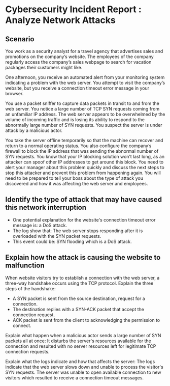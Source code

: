 # Cybersecurity Incident Report : Analyze Network Attacks

## Scenario

You work as a security analyst for a travel agency that advertises sales and promotions on the company’s website. The employees of the company regularly access the company’s sales webpage to search for vacation packages their customers might like. 

One afternoon, you receive an automated alert from your monitoring system indicating a problem with the web server. You attempt to visit the company’s website, but you receive a connection timeout error message in your browser.

You use a packet sniffer to capture data packets in transit to and from the web server. You notice a large number of TCP SYN requests coming from an unfamiliar IP address. The web server appears to be overwhelmed by the volume of incoming traffic and is losing its ability to respond to the abnormally large number of SYN requests. You suspect the server is under attack by a malicious actor. 

You take the server offline temporarily so that the machine can recover and return to a normal operating status. You also configure the company’s firewall to block the IP address that was sending the abnormal number of SYN requests. You know that your IP blocking solution won’t last long, as an attacker can spoof other IP addresses to get around this block. You need to alert your manager about this problem quickly and discuss the next steps to stop this attacker and prevent this problem from happening again. You will need to be prepared to tell your boss about the type of attack you discovered and how it was affecting the web server and employees.

## Identify the type of attack that may have caused this network interruption

* One potential explanation for the website's connection timeout error message is: a DoS attack.
* The log show that: The web server stops responding after it is overloaded with the SYN packet requests.
* This event could be: SYN flooding which is a DoS attack.

## Explain how the attack is causing the website to malfunction

When website visitors try to establish a connection with the web server, a three-way handshake occurs using the TCP protocol. Explain the three steps of the handshake:

* A SYN packet is sent from the source destination, request for a connection.
* The destination replies with a SYN-ACK packet that accept the connection request.
* ACK packet is sent from the client to acknowledging the permission to connect.

Explain what happen when a malicious actor sends a large number of SYN packets all at once:
It disturbs the server's resources available for the connection and resulted with no server resources left for legitimate TCP connection requests.

Explain what the logs indicate and how that affects the server: The logs indicate that the web server slows down and unable to process the visitor's SYN requests. The server was unable to open available connection to new visitors which resulted to receive a connection timeout messages.



